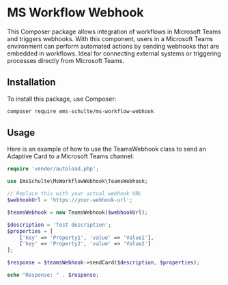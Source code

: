 # MS Workflow Webhook

This Composer package allows integration of workflows in Microsoft Teams and triggers webhooks. With this component, users in a Microsoft Teams environment can perform automated actions by sending webhooks that are embedded in workflows. Ideal for connecting external systems or triggering processes directly from Microsoft Teams.

## Installation

To install this package, use Composer:

```sh
composer require ems-schulte/ms-workflow-webhook
```

## Usage

Here is an example of how to use the TeamsWebhook class to send an Adaptive Card to a Microsoft Teams channel:

```php
require 'vendor/autoload.php';

use EmsSchulte\MsWorkflowWebhook\TeamsWebhook;

// Replace this with your actual webhook URL
$webhookUrl = 'https://your-webhook-url';

$teamsWebhook = new TeamsWebhook($webhookUrl);

$description = 'Test description';
$properties = [
    ['key' => 'Property1', 'value' => 'Value1'],
    ['key' => 'Property2', 'value' => 'Value2']
];

$response = $teamsWebhook->sendCard($description, $properties);

echo "Response: " . $response;
```